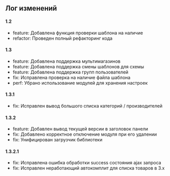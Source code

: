 ## Лог изменений

#### 1.2

* feature: Добавлена функция проверки шаблона на наличие
* refactor: Проведен полный рефакторинг кода

#### 1.3

* feature: Добавлена поддержка мультимагазинов
* feature: Добавлена поддержка смены шаблонов для схемы
* feature: Добавлена поддержка групп пользователей
* fix: Исправлена проверка на наличие файла шаблона
* perf: Убрано использование модулей для хранения настроек

#### 1.3.1

* fix: Исправлен вывод большого списка категорий / производителей

#### 1.3.2

* feature: Добавлен вывод текущей версии в заголовок панели
* fix: Добавлено корректное отключение модуля при его удалении
* fix: Унифицирован загрузчик библиотеки

#### 1.3.2.1

* fix: Исправлена ошибка обработки success состояния ajax запроса
* fix: Исправлен неработающий автокомплит для списка товаров в 3.x

